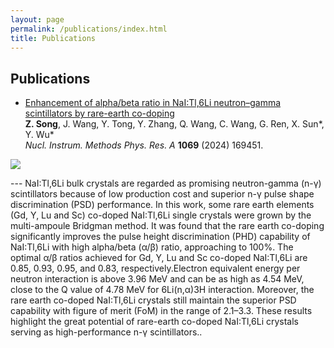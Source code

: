 ```yaml
---
layout: page
permalink: /publications/index.html
title: Publications
---
```


## Publications

- [Enhancement of alpha/beta ratio in NaI:Tl,6Li neutron–gamma scintillators by rare-earth co-doping](https://doi.org/10.1016/j.nima.2024.169451)<br>
  **Z. Song**, J. Wang, Y. Tong, Y. Zhang, Q. Wang, C. Wang, G. Ren, X. Sun\*, Y. Wu\*<br>
  *Nucl. Instrum. Methods Phys. Res. A* **1069** (2024) 169451.
  
<img src="https://shhhhong.github.io/images/page.PNG" class="floatpic">

--- NaI:Tl,6Li bulk crystals are regarded as promising neutron-gamma (n-γ) scintillators because of low production cost and superior n-γ pulse shape discrimination (PSD) performance. In this work, some rare earth elements (Gd, Y, Lu and Sc) co-doped NaI:Tl,6Li single crystals were grown by the multi-ampoule Bridgman method. It was found that the rare earth co-doping significantly improves the pulse height discrimination (PHD) capability of NaI:Tl,6Li with high alpha/beta (α/β) ratio, approaching to 100%. The optimal α/β ratios achieved for Gd, Y, Lu
and Sc co-doped NaI:Tl,6Li are 0.85, 0.93, 0.95, and 0.83, respectively.Electron equivalent energy per neutron interaction is above 3.96 MeV and can be as high as 4.54 MeV, close to the Q value of 4.78 MeV for 6Li(n,α)3H interaction. Moreover, the rare earth co-doped NaI:Tl,6Li crystals still maintain the superior PSD capability with figure of merit (FoM) in the range of 2.1–3.3. These results highlight the great potential of rare-earth co-doped NaI:Tl,6Li crystals serving as high-performance n-γ scintillators..

